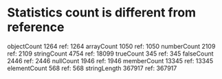 # Statistics count is different from reference

objectCount        1264  ref:       1264
arrayCount         1050  ref:       1050
numberCount        2109  ref:       2109
stringCount        4754  ref:      18099
trueCount           345  ref:        345
falseCount         2446  ref:       2446
nullCount          1946  ref:       1946
memberCount       13345  ref:      13345
elementCount        568  ref:        568
stringLength     367917  ref:     367917
